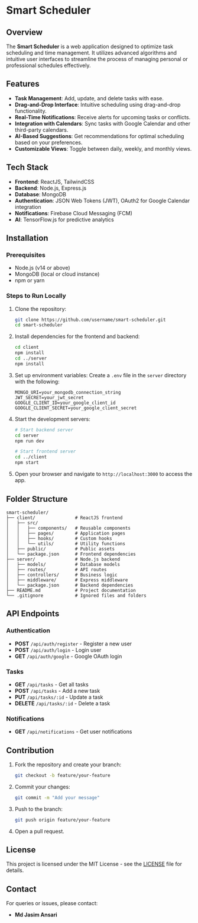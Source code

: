# Smart Scheduler

## Overview
The **Smart Scheduler** is a web application designed to optimize task scheduling and time management. It utilizes advanced algorithms and intuitive user interfaces to streamline the process of managing personal or professional schedules effectively.

## Features
- **Task Management**: Add, update, and delete tasks with ease.
- **Drag-and-Drop Interface**: Intuitive scheduling using drag-and-drop functionality.
- **Real-Time Notifications**: Receive alerts for upcoming tasks or conflicts.
- **Integration with Calendars**: Sync tasks with Google Calendar and other third-party calendars.
- **AI-Based Suggestions**: Get recommendations for optimal scheduling based on your preferences.
- **Customizable Views**: Toggle between daily, weekly, and monthly views.

## Tech Stack
- **Frontend**: ReactJS, TailwindCSS
- **Backend**: Node.js, Express.js
- **Database**: MongoDB
- **Authentication**: JSON Web Tokens (JWT), OAuth2 for Google Calendar integration
- **Notifications**: Firebase Cloud Messaging (FCM)
- **AI**: TensorFlow.js for predictive analytics

## Installation

### Prerequisites
- Node.js (v14 or above)
- MongoDB (local or cloud instance)
- npm or yarn

### Steps to Run Locally

1. Clone the repository:
   ```bash
   git clone https://github.com/username/smart-scheduler.git
   cd smart-scheduler
   ```

2. Install dependencies for the frontend and backend:
   ```bash
   cd client
   npm install
   cd ../server
   npm install
   ```

3. Set up environment variables:
   Create a `.env` file in the `server` directory with the following:
   ```env
   MONGO_URI=your_mongodb_connection_string
   JWT_SECRET=your_jwt_secret
   GOOGLE_CLIENT_ID=your_google_client_id
   GOOGLE_CLIENT_SECRET=your_google_client_secret
   ```

4. Start the development servers:
   ```bash
   # Start backend server
   cd server
   npm run dev

   # Start frontend server
   cd ../client
   npm start
   ```

5. Open your browser and navigate to `http://localhost:3000` to access the app.

## Folder Structure
```
smart-scheduler/
├── client/               # ReactJS frontend
│   ├── src/
│   │   ├── components/   # Reusable components
│   │   ├── pages/        # Application pages
│   │   ├── hooks/        # Custom hooks
│   │   └── utils/        # Utility functions
│   ├── public/           # Public assets
│   └── package.json      # Frontend dependencies
├── server/               # Node.js backend
│   ├── models/           # Database models
│   ├── routes/           # API routes
│   ├── controllers/      # Business logic
│   ├── middleware/       # Express middleware
│   └── package.json      # Backend dependencies
├── README.md             # Project documentation
└── .gitignore            # Ignored files and folders
```

## API Endpoints

### Authentication
- **POST** `/api/auth/register` - Register a new user
- **POST** `/api/auth/login` - Login user
- **GET** `/api/auth/google` - Google OAuth login

### Tasks
- **GET** `/api/tasks` - Get all tasks
- **POST** `/api/tasks` - Add a new task
- **PUT** `/api/tasks/:id` - Update a task
- **DELETE** `/api/tasks/:id` - Delete a task

### Notifications
- **GET** `/api/notifications` - Get user notifications

## Contribution

1. Fork the repository and create your branch:
   ```bash
   git checkout -b feature/your-feature
   ```

2. Commit your changes:
   ```bash
   git commit -m "Add your message"
   ```

3. Push to the branch:
   ```bash
   git push origin feature/your-feature
   ```

4. Open a pull request.

## License
This project is licensed under the MIT License - see the [LICENSE](LICENSE) file for details.

## Contact
For queries or issues, please contact:
- **Md Jasim Ansari**  

